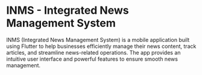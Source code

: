 # INMS - Integrated News Management System

INMS (Integrated News Management System) is a mobile application built using Flutter to help businesses efficiently manage their news content, 
track articles, and streamline news-related operations. The app provides an intuitive user interface and powerful features to ensure smooth news management.
